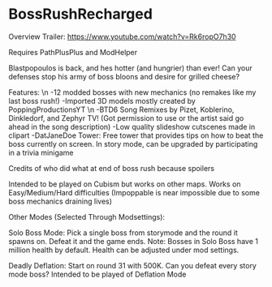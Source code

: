 # BossRushRecharged
Overview Trailer: https://www.youtube.com/watch?v=Rk6ropO7h30

Requires PathPlusPlus and ModHelper

Blastpopoulos is back, and hes hotter (and hungrier) than ever! Can your defenses stop his army of boss bloons and desire for grilled cheese? 

Features: \n -12 modded bosses with new mechanics (no remakes like my last boss rush!)
-Imported 3D models mostly created by PoppingProductionsYT \n -BTD6 Song Remixes by Pizet, Koblerino, Dinkledorf, and Zephyr TV! (Got permission to use or the artist said go ahead in the song description)
-Low quality slideshow cutscenes made in clipart
-DatJaneDoe Tower: Free tower that provides tips on how to beat the boss currently on screen. In story mode, can be upgraded by participating in a trivia minigame

Credits of who did what at end of boss rush because spoilers

Intended to be played on Cubism but works on other maps. Works on Easy/Medium/Hard difficulties (Impoppable is near impossible due to some boss mechanics draining lives)

Other Modes (Selected Through Modsettings):

Solo Boss Mode: Pick a single boss from storymode and the round it spawns on. Defeat it and the game ends.
Note: Bosses in Solo Boss have 1 million health by default. Health can be adjusted under mod settings.

Deadly Deflation: Start on round 31 with 500K. Can you defeat every story mode boss? Intended to be played of Deflation Mode 
